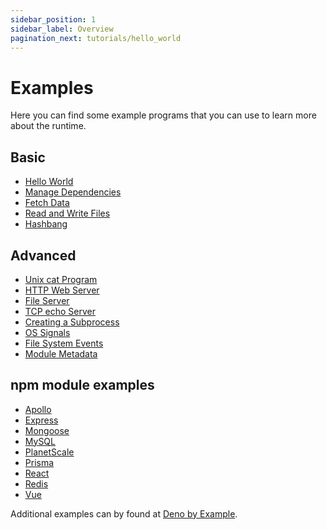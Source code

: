 ```yaml
---
sidebar_position: 1
sidebar_label: Overview
pagination_next: tutorials/hello_world
---
```


# Examples

Here you can find some example programs that you can use to learn more about the
runtime.

## Basic

- [Hello World](./hello_world.md)
- [Manage Dependencies](./manage_dependencies.md)
- [Fetch Data](./fetch_data.md)
- [Read and Write Files](./read_write_files.md)
- [Hashbang](./hashbang.md)

## Advanced

- [Unix cat Program](./unix_cat.md)
- [HTTP Web Server](./http_server.md)
- [File Server](./file_server.md)
- [TCP echo Server](./tcp_echo.md)
- [Creating a Subprocess](./subprocess.md)
- [OS Signals](./os_signals.md)
- [File System Events](./file_system_events.md)
- [Module Metadata](./module_metadata.md)

## npm module examples

- [Apollo](./how_to_with_npm/apollo.md)
- [Express](./how_to_with_npm/express.md)
- [Mongoose](./how_to_with_npm/mongoose.md)
- [MySQL](./how_to_with_npm/mysql2.md)
- [PlanetScale](./how_to_with_npm/planetscale.md)
- [Prisma](./how_to_with_npm/prisma.md)
- [React](./how_to_with_npm/react.md)
- [Redis](./how_to_with_npm/redis.md)
- [Vue](./how_to_with_npm/vue.md)

Additional examples can by found at
[Deno by Example](https://examples.deno.land/).
